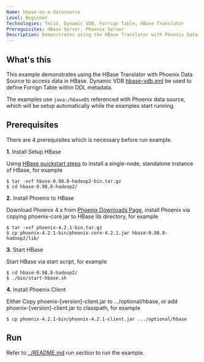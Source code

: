 ```yaml
---
Name: hbase-as-a-datasource 
Level: Beginner
Technologies: Teiid, Dynamic VDB, Forrign Table, HBase Translator
Prerequisites: HBase Server, Phoenix Server
Description: Demonstrates using the HBase Translator with Phoenix Data Source to access data in HBase
---
```


## What's this

This example demonstrates using the HBase Translator with Phoenix Data Source to access data in HBase. Dynamic VDB [hbase-vdb.xml](src/main/resources/hbase-vdb.xml) be used to define Forrign Table within DDL metadata.

The examples use `java:/hbaseDS` referenced with Phoenix data source, which will be setup automatically while the examples start running.

## Prerequisites

There are 4 prerequisites which is necessary before run example.

**1.** Install Setup HBase

Using [HBase quickstart steps](http://hbase.apache.org/book.html#quickstart) to install a single-node, standalone instance of HBase, for example

~~~
$ tar -xvf hbase-0.98.8-hadoop2-bin.tar.gz
$ cd hbase-0.98.8-hadoop2/
~~~

**2.** Install Phoenix to HBase 

Download Phoenix 4.x from [Phoenix Downloads Page](http://phoenix.apache.org/download.html), install Phoenix via copying phoenix-core.jar to HBase lib directory, for example

~~~
$ tar -xvf phoenix-4.2.1-bin.tar.gz
$ cp phoenix-4.2.1-bin/phoenix-core-4.2.1.jar hbase-0.98.8-hadoop2/lib/
~~~

**3.** Start HBase 

Start HBase via start script, for example

~~~
$ cd hbase-0.98.8-hadoop2/
$ ./bin/start-hbase.sh
~~~

**4.** Install Phoenix Client

Either Copy phoenix-[version]-client.jar to .../optional/hbase, or add phoenix-[version]-client.jar to classpath, for example

~~~
$ cp phoenix-4.2.1-bin/phoenix-4.2.1-client.jar .../optional/hbase
~~~

## Run

Refer to [../README.md](../README.md) run section to run the example.
